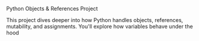 Python Objects & References Project

This project dives deeper into how Python handles objects, references, mutability, and assignments. You'll explore how variables behave under the hood
